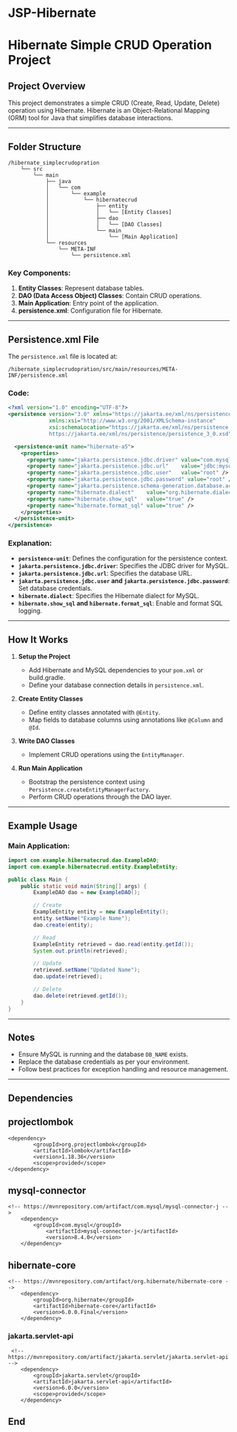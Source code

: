 # JSP-Hibernate
# Hibernate Simple CRUD Operation Project

## Project Overview
This project demonstrates a simple CRUD (Create, Read, Update, Delete) operation using Hibernate. Hibernate is an Object-Relational Mapping (ORM) tool for Java that simplifies database interactions.

---

## Folder Structure

```
/hibernate_simplecrudopration
    └── src
        └── main
            ├── java
            │   └── com
            │       └── example
            │           └── hibernatecrud
            │               ├── entity
            │               │   └── [Entity Classes]
            │               ├── dao
            │               │   └── [DAO Classes]
            │               └── main
            │                   └── [Main Application]
            └── resources
                └── META-INF
                    └── persistence.xml
```

### Key Components:
1. **Entity Classes**: Represent database tables.
2. **DAO (Data Access Object) Classes**: Contain CRUD operations.
3. **Main Application**: Entry point of the application.
4. **persistence.xml**: Configuration file for Hibernate.

---

## Persistence.xml File
The `persistence.xml` file is located at:
```
/hibernate_simplecrudopration/src/main/resources/META-INF/persistence.xml
```

### Code:
```xml
<?xml version="1.0" encoding="UTF-8"?>
<persistence version="3.0" xmlns="https://jakarta.ee/xml/ns/persistence"
             xmlns:xsi="http://www.w3.org/2001/XMLSchema-instance"
             xsi:schemaLocation="https://jakarta.ee/xml/ns/persistence 
             https://jakarta.ee/xml/ns/persistence/persistence_3_0.xsd">

  <persistence-unit name="hibernate-a5"> 
    <properties>
      <property name="jakarta.persistence.jdbc.driver" value="com.mysql.cj.jdbc.Driver" />
      <property name="jakarta.persistence.jdbc.url"    value="jdbc:mysql://localhost:3306/DB_NAME" />
      <property name="jakarta.persistence.jdbc.user"   value="root" />
      <property name="jakarta.persistence.jdbc.password" value="root" />
      <property name="jakarta.persistence.schema-generation.database.action" value="update" />
      <property name="hibernate.dialect"    value="org.hibernate.dialect.MySQLDialect" />
      <property name="hibernate.show_sql"   value="true" />
      <property name="hibernate.format_sql" value="true" />
    </properties>
  </persistence-unit>
</persistence>
```

### Explanation:
- **`persistence-unit`**: Defines the configuration for the persistence context.
- **`jakarta.persistence.jdbc.driver`**: Specifies the JDBC driver for MySQL.
- **`jakarta.persistence.jdbc.url`**: Specifies the database URL.
- **`jakarta.persistence.jdbc.user` and `jakarta.persistence.jdbc.password`**: Set database credentials.
- **`hibernate.dialect`**: Specifies the Hibernate dialect for MySQL.
- **`hibernate.show_sql` and `hibernate.format_sql`**: Enable and format SQL logging.

---

## How It Works

1. **Setup the Project**
   - Add Hibernate and MySQL dependencies to your `pom.xml` or build.gradle.
   - Define your database connection details in `persistence.xml`.

2. **Create Entity Classes**
   - Define entity classes annotated with `@Entity`.
   - Map fields to database columns using annotations like `@Column` and `@Id`.

3. **Write DAO Classes**
   - Implement CRUD operations using the `EntityManager`.

4. **Run Main Application**
   - Bootstrap the persistence context using `Persistence.createEntityManagerFactory`.
   - Perform CRUD operations through the DAO layer.

---

## Example Usage
### Main Application:
```java
import com.example.hibernatecrud.dao.ExampleDAO;
import com.example.hibernatecrud.entity.ExampleEntity;

public class Main {
    public static void main(String[] args) {
        ExampleDAO dao = new ExampleDAO();

        // Create
        ExampleEntity entity = new ExampleEntity();
        entity.setName("Example Name");
        dao.create(entity);

        // Read
        ExampleEntity retrieved = dao.read(entity.getId());
        System.out.println(retrieved);

        // Update
        retrieved.setName("Updated Name");
        dao.update(retrieved);

        // Delete
        dao.delete(retrieved.getId());
    }
}
```

---

## Notes
- Ensure MySQL is running and the database `DB_NAME` exists.
- Replace the database credentials as per your environment.
- Follow best practices for exception handling and resource management.

---

## Dependencies 
## projectlombok
```
<dependency>
		<groupId>org.projectlombok</groupId>
		<artifactId>lombok</artifactId>
		<version>1.18.36</version>
		<scope>provided</scope>
</dependency>
```
 ## mysql-connector
```
<!-- https://mvnrepository.com/artifact/com.mysql/mysql-connector-j -->
	<dependency>
		<groupId>com.mysql</groupId>
      		<artifactId>mysql-connector-j</artifactId>
      		<version>8.4.0</version>
	</dependency>
```

## hibernate-core
```
<!-- https://mvnrepository.com/artifact/org.hibernate/hibernate-core -->
	<dependency>
	    <groupId>org.hibernate</groupId>
	    <artifactId>hibernate-core</artifactId>
	    <version>6.0.0.Final</version>
	</dependency>
```
### jakarta.servlet-api
```
 <!-- https://mvnrepository.com/artifact/jakarta.servlet/jakarta.servlet-api -->
	<dependency>
	    <groupId>jakarta.servlet</groupId>
	    <artifactId>jakarta.servlet-api</artifactId>
	    <version>6.0.0</version>
	    <scope>provided</scope>
	</dependency>

```

## End
